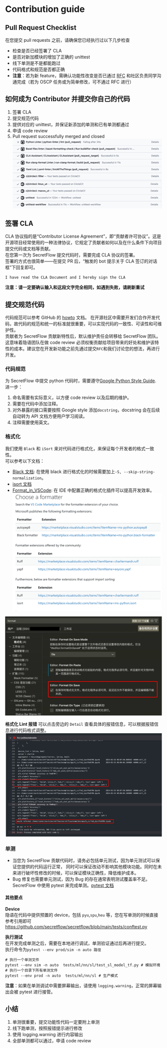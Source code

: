 # Contribution guide

## Pull Request Checklist

在您提交 pull requests 之前，请确保您已经执行过以下几步检查

- 检查是否已经签署了 CLA
- 是否对新加模块的增加了正确的 unittest
- 线下单测是不是都能跑过
- 代码格式和规范是否都正确
- **注意**：若为新 feature，需确认功能性改变是否已通过 [RFC](https://github.com/secretflow/community/blob/main/rfcs/process.md) 和社区负责同学沟通完成（若为 OSCP 任务或为简单修改，可不通过 RFC 进行）

## 如何成为 Contributor 并提交你自己的代码

1. 签署 CLA
2. 提交规范代码
3. 提供对应的 unittest，并保证新添加的单测和已有单测都通过
4. 申请 code review
5. Pull request successfully merged and closed
![alt text](./resources/checklist.png)

## 签署 CLA

CLA 协议指的是“Contributor License Agreement”，即“贡献者许可协议”。这是开源项目经常使用的一种法律协议，它规定了贡献者如何以及在什么条件下向项目提交代码或文档等贡献。  
在您第一次为 SecretFlow 提交代码时，需要完成 CLA 协议的签署。  
签署的方式也很简单——在提交 PR 后，“触发的 bot 提示关于 CLA 签订的对话框”下回复即可。

```
I have read the CLA Document and I hereby sign the CLA
```

**注意：请一定要确认输入和这段文字完全相同，如遇到失败，请刷新重试**

## 提交规范代码

代码规范可以参考 GitHub 的 [howto](https://docs.github.com/en/pull-requests/collaborating-with-pull-requests/proposing-changes-to-your-work-with-pull-requests/about-pull-requests) 文档。
在开源社区中需要开发们合作开发代码，故代码的规范和统一的标准就很重要，可以实现代码的一致性、可读性和可维护性。  
贡献者为 SecretFlow 贡献新特性后，默认维护责任会转移给 SecretFlow 团队。这意味着隐语团队在做 code review 必须权衡贡献给项目带来的好处和维护该特性的成本。建议您在开发新功能之前先通过提交`RFC`和我们讨论您的想法，再进行开发。

### 代码规范

为 SecretFlow 中提交 python 代码时，需要遵守[Google Python Style Guide](https://google.github.io/styleguide/pyguide.html).  
进一步：  

1. 命名需要有实际意义，以方便 code review 以及后期的维护。
2. 需要在代码中添加注释。
3. 对外暴露的接口需要按照 Google style 添加`docstring`，docstring 会在后续自动转为 API 文档方便用户学习阅读。
4. 注释需要使用英文。

### 格式化

我们使用 `Black` 和 `iSort` 来对代码进行格式化，来保证每个开发者的格式一致性。  
可以参考以下文档：

- [Black 文档](https://black.readthedocs.io/en/stable/the_black_code_style/current_style.html): 在使用 black 进行格式化的时候需要加上`-S, --skip-string-normalization`。
- [isort 文档](https://pycqa.github.io/isort/)
- [Format_in_VSCode](https://code.visualstudio.com/docs/python/formatting): 在 IDE 中配置正确的格式化插件可以提高开发效率。
![alt text](./resources/formater-1.png)

![alt text](./resources/formater-2.jpg)

**格式化 Lint 报错**
可以点击旁边的 `Detail` 查看具体的报错信息，可以根据报错信息进行代码格式调整。  
![alt text](./resources/lint.png)

### 单测  

- 当您为 SecretFlow 贡献代码时，请务必包括单元测试，因为单元测试可以保证您提供的代码运行正常， 同时可以保证改动不影响其他模块功能。同时在未来进行破坏性修改的时候，可以保证模块正确性，降低维护成本。
- Bug 修复也需要单元测试，因为 Bug 的存在通常表明测试覆盖率不足。  
SecretFlow 中使用 pytest 来完成单测。[pytest 文档](https://pytest.org/)

#### 其他要点

**Device**  
隐语在代码中提供预置的 device，包括 `pyu`,`spu`,`heu` 等，您在写单测的时候直接参考引用即可
<https://github.com/secretflow/secretflow/blob/main/tests/conftest.py>

**执行测试**  
在开发完成单测之后，需要在本地进行调试，单测验证通过后再进行提交。  
执行命令为`pytest --env prod/sim -n auto 路径`

```
# 执行一个单测文件
pytest --env sim -n auto  tests/ml/nn/sl/test_sl_model_tf.py # 模拟环境
# 执行一个目录下所有单测文件
pytest --env prod -n auto  tests/ml/nn/sl # 生产模式

```

**注意**：如果在单测调试中需要屏幕输出，请使用 `logging.warning`，正常的屏幕输出会被 pytest 进行接管。

## 小结

1. 单测很重要，提交功能性代码一定要附上单测
2. 线下跑单测，按照报错提示进行修改
3. 使用 logging.warning 进行内容输出
4. 全部单测都可以通过，申请 code review
